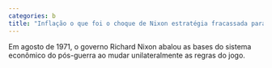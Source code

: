 ```yaml
---
categories: b
title: "Inflação o que foi o choque de Nixon estratégia fracassada para conter preços nos EUA"
---
```

Em agosto de 1971, o governo Richard Nixon abalou as bases do sistema econômico do pós-guerra ao mudar unilateralmente as regras do jogo.